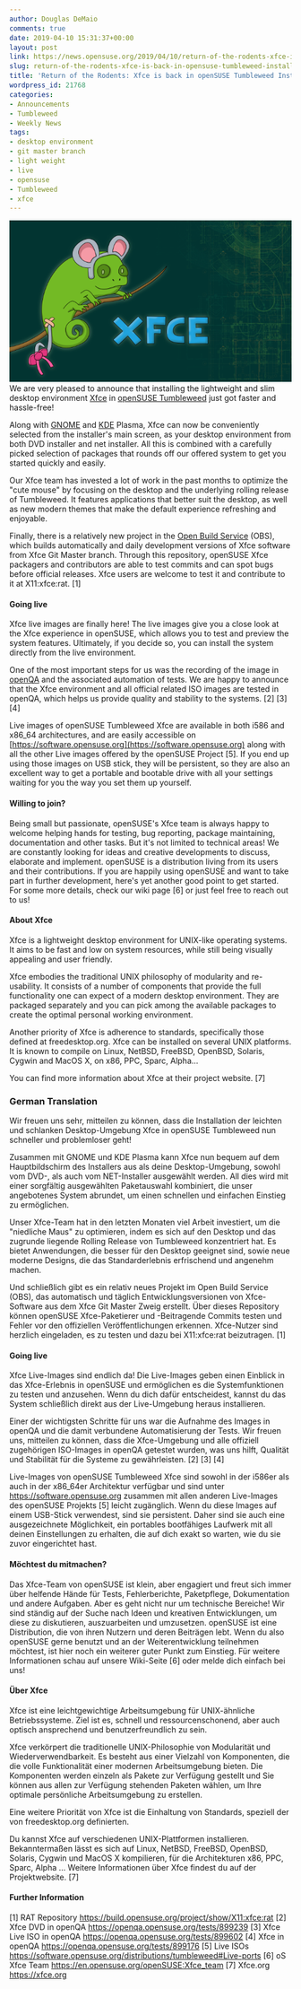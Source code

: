 ```yaml
---
author: Douglas DeMaio
comments: true
date: 2019-04-10 15:31:37+00:00
layout: post
link: https://news.opensuse.org/2019/04/10/return-of-the-rodents-xfce-is-back-in-opensuse-tumbleweed-installer/
slug: return-of-the-rodents-xfce-is-back-in-opensuse-tumbleweed-installer
title: 'Return of the Rodents: Xfce is back in openSUSE Tumbleweed Installer'
wordpress_id: 21768
categories:
- Announcements
- Tumbleweed
- Weekly News
tags:
- desktop environment
- git master branch
- light weight
- live
- opensuse
- Tumbleweed
- xfce
---
```


![](/wp-content/uploads/2019/04/xfce-on-tw_header-news-o-o.png)We are very pleased to announce that installing the lightweight and slim desktop environment [Xfce](https://www.xfce.org/) in [openSUSE Tumbleweed](https://software.opensuse.org/distributions/tumbleweed) just got faster and hassle-free!

Along with [GNOME](https://www.gnome.org/) and [KDE](https://kde.org/) Plasma, Xfce can now be conveniently selected from the installer's main screen, as your desktop environment from both DVD installer and net installer. All this is combined with a carefully picked selection of packages that rounds off our offered system to get you started quickly and easily.

Our Xfce team has invested a lot of work in the past months to optimize the "cute mouse" by focusing on the desktop and the underlying rolling release of Tumbleweed. It features applications that better suit the desktop, as well as new modern themes that make the default experience refreshing and enjoyable.

Finally, there is a relatively new project in the [Open Build Service](https://build.opensuse.org/) (OBS), which builds automatically and daily development versions of Xfce software from Xfce Git Master branch. Through this repository, openSUSE Xfce packagers and contributors are able to test commits and can spot bugs before official releases.
Xfce users are welcome to test it and contribute to it at X11:xfce:rat. [1]


#### Going live


<!-- more -->

Xfce live images are finally here! The live images give you a close look at the Xfce experience in openSUSE, which allows you to test and preview the system features. Ultimately, if you decide so, you can install the system directly from the live environment.

One of the most important steps for us was the recording of the image in [openQA](https://openqa.opensuse.org) and the associated automation of tests. We are happy to announce that the Xfce environment and all official related ISO images are tested in openQA, which helps us provide quality and stability to the systems. [2] [3] [4]

Live images of openSUSE Tumbleweed Xfce are available in both i586 and x86_64 architectures, and are easily accessible on [https://software.opensuse.org](https://software.opensuse.org) along with all the other Live images offered by the openSUSE Project [5].
If you end up using those images on USB stick, they will be persistent, so they are also an excellent way to get a portable and bootable drive with all your settings waiting for you the way you set them up yourself.


#### Willing to join?


Being small but passionate, openSUSE's Xfce team is always happy to welcome helping hands for testing, bug reporting, package maintaining, documentation and other tasks. But it's not limited to technical areas! We are constantly looking for ideas and creative developments to discuss, elaborate and implement. openSUSE is a distribution living from its users and their contributions. If you are happily using openSUSE and want to take part in further development, here's yet another good point to get started. For some more details, check our wiki page [6] or just feel free to reach out to us!


#### About Xfce


Xfce is a lightweight desktop environment for UNIX-like operating systems. It aims to be fast and low on system resources, while still being visually appealing and user friendly.

Xfce embodies the traditional UNIX philosophy of modularity and re-usability. It consists of a number of components that provide the full functionality one can expect of a modern desktop environment. They are packaged separately and you can pick among the available packages to create the optimal personal working environment.

Another priority of Xfce is adherence to standards, specifically those defined at freedesktop.org. Xfce can be installed on several UNIX platforms. It is known to compile on Linux, NetBSD, FreeBSD, OpenBSD, Solaris, Cygwin and MacOS X, on x86, PPC, Sparc, Alpha...

You can find more information about Xfce at their project website. [7]


### German Translation


Wir freuen uns sehr, mitteilen zu können, dass die Installation der leichten und schlanken Desktop-Umgebung Xfce in openSUSE Tumbleweed nun schneller und problemloser geht!

Zusammen mit GNOME und KDE Plasma kann Xfce nun bequem auf dem Hauptbildschirm des Installers aus als deine Desktop-Umgebung, sowohl vom DVD-, als auch vom NET-Installer ausgewählt werden. All dies wird mit einer sorgfältig ausgewählten Paketauswahl kombiniert, die unser angebotenes System abrundet, um einen schnellen und einfachen Einstieg zu ermöglichen.

Unser Xfce-Team hat in den letzten Monaten viel Arbeit investiert, um die "niedliche Maus" zu optimieren, indem es sich auf den Desktop und das zugrunde liegende Rolling Release von Tumbleweed konzentriert hat. Es bietet Anwendungen, die besser für den Desktop geeignet sind, sowie neue moderne Designs, die das Standarderlebnis erfrischend und angenehm machen.

Und schließlich gibt es ein relativ neues Projekt im Open Build Service (OBS), das automatisch und täglich Entwicklungsversionen von Xfce-Software aus dem Xfce Git Master Zweig erstellt. Über dieses Repository können openSUSE Xfce-Paketierer und -Beitragende Commits testen und Fehler vor den offiziellen Veröffentlichungen erkennen. Xfce-Nutzer sind herzlich eingeladen, es zu testen und dazu bei X11:xfce:rat beizutragen. [1]


#### Going live


Xfce Live-Images sind endlich da! Die Live-Images geben einen Einblick in das Xfce-Erlebnis in openSUSE und ermöglichen es die Systemfunktionen zu testen und anzusehen. Wenn du dich dafür entscheidest, kannst du das System schließlich direkt aus der Live-Umgebung heraus installieren.

Einer der wichtigsten Schritte für uns war die Aufnahme des Images in openQA und die damit verbundene Automatisierung der Tests. Wir freuen uns, mitteilen zu können, dass die Xfce-Umgebung und alle offiziell zugehörigen ISO-Images in openQA getestet wurden, was uns hilft, Qualität und Stabilität für die Systeme zu gewährleisten. [2] [3] [4]

Live-Images von openSUSE Tumbleweed Xfce sind sowohl in der i586er als auch in der x86_64er Architektur verfügbar und sind unter https://software.opensuse.org zusammen mit allen anderen Live-Images des openSUSE Projekts [5] leicht zugänglich.
Wenn du diese Images auf einem USB-Stick verwendest, sind sie persistent. Daher sind sie auch eine ausgezeichnete Möglichkeit, ein portables bootfähiges Laufwerk mit all deinen Einstellungen zu erhalten, die auf dich exakt so warten, wie du sie zuvor eingerichtet hast.


#### Möchtest du mitmachen?


Das Xfce-Team von openSUSE ist klein, aber engagiert und freut sich immer über helfende Hände für Tests, Fehlerberichte, Paketpflege, Dokumentation und andere Aufgaben. Aber es geht nicht nur um technische Bereiche! Wir sind ständig auf der Suche nach Ideen und kreativen Entwicklungen, um diese zu diskutieren, auszuarbeiten und umzusetzen. openSUSE ist eine Distribution, die von ihren Nutzern und deren Beiträgen lebt. Wenn du also openSUSE gerne benutzt und an der Weiterentwicklung teilnehmen möchtest, ist hier noch ein weiterer guter Punkt zum Einstieg. Für weitere Informationen schau auf unsere Wiki-Seite [6] oder melde dich einfach bei uns!


#### Über Xfce


Xfce ist eine leichtgewichtige Arbeitsumgebung für UNIX-ähnliche Betriebssysteme. Ziel ist es, schnell und ressourcenschonend, aber auch optisch ansprechend und benutzerfreundlich zu sein.

Xfce verkörpert die traditionelle UNIX-Philosophie von Modularität und Wiederverwendbarkeit. Es besteht aus einer Vielzahl von Komponenten, die die volle Funktionalität einer modernen Arbeitsumgebung bieten. Die Komponenten werden einzeln als Pakete zur Verfügung gestellt und Sie können aus allen zur Verfügung stehenden Paketen wählen, um Ihre optimale persönliche Arbeitsumgebung zu erstellen.

Eine weitere Priorität von Xfce ist die Einhaltung von Standards, speziell der von freedesktop.org definierten.

Du kannst Xfce auf verschiedenen UNIX-Plattformen installieren. Bekanntermaßen lässt es sich auf Linux, NetBSD, FreeBSD, OpenBSD, Solaris, Cygwin und MacOS X kompilieren, für die Architekturen x86, PPC, Sparc, Alpha …
Weitere Informationen über Xfce findest du auf der Projektwebsite. [7]


#### Further Information


[1] RAT Repository https://build.opensuse.org/project/show/X11:xfce:rat
[2] Xfce DVD in openQA https://openqa.opensuse.org/tests/899239
[3] Xfce Live ISO in openQA https://openqa.opensuse.org/tests/899602
[4] Xfce in openQA https://openqa.opensuse.org/tests/899176
[5] Live ISOs https://software.opensuse.org/distributions/tumbleweed#Live-ports
[6] oS Xfce Team https://en.opensuse.org/openSUSE:Xfce_team
[7] Xfce.org https://xfce.org
